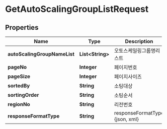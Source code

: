 
# GetAutoScalingGroupListRequest

## Properties
Name | Type | Description | Notes
------------ | ------------- | ------------- | -------------
**autoScalingGroupNameList** | **List&lt;String&gt;** | 오토스케일링그룹명리스트 |  [optional]
**pageNo** | **Integer** | 페이지번호 |  [optional]
**pageSize** | **Integer** | 페이지사이즈 |  [optional]
**sortedBy** | **String** | 소팅대상 |  [optional]
**sortingOrder** | **String** | 소팅순서 |  [optional]
**regionNo** | **String** | 리전번호 |  [optional]
**responseFormatType** | **String** | responseFormatType {json, xml} |  [optional]



